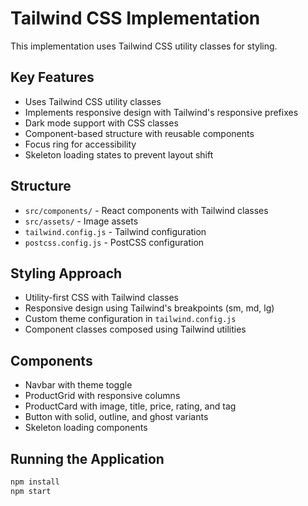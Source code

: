 # Tailwind CSS Implementation

This implementation uses Tailwind CSS utility classes for styling.

## Key Features

- Uses Tailwind CSS utility classes
- Implements responsive design with Tailwind's responsive prefixes
- Dark mode support with CSS classes
- Component-based structure with reusable components
- Focus ring for accessibility
- Skeleton loading states to prevent layout shift

## Structure

- `src/components/` - React components with Tailwind classes
- `src/assets/` - Image assets
- `tailwind.config.js` - Tailwind configuration
- `postcss.config.js` - PostCSS configuration

## Styling Approach

- Utility-first CSS with Tailwind classes
- Responsive design using Tailwind's breakpoints (sm, md, lg)
- Custom theme configuration in `tailwind.config.js`
- Component classes composed using Tailwind utilities

## Components

- Navbar with theme toggle
- ProductGrid with responsive columns
- ProductCard with image, title, price, rating, and tag
- Button with solid, outline, and ghost variants
- Skeleton loading components

## Running the Application

```bash
npm install
npm start
```